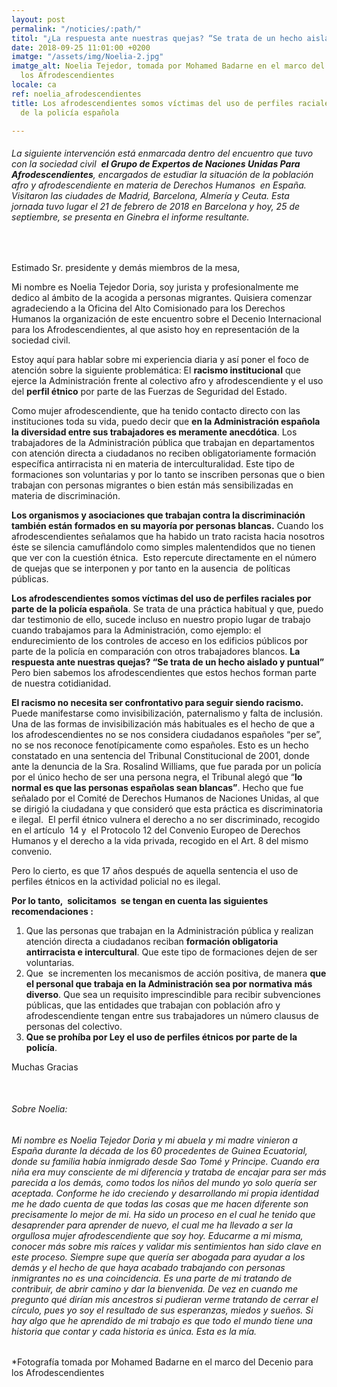 ```yaml
---
layout: post
permalink: "/noticies/:path/"
titol: "¿La respuesta ante nuestras quejas? “Se trata de un hecho aislado y puntual” "
date: 2018-09-25 11:01:00 +0200
imatge: "/assets/img/Noelia-2.jpg"
imatge_alt: Noelia Tejedor, tomada por Mohamed Badarne en el marco del Decenio para
  los Afrodescendientes
locale: ca
ref: noelia_afrodescendientes
title: Los afrodescendientes somos víctimas del uso de perfiles raciales por parte
  de la policía española

---
```

###### _La siguiente intervención está enmarcada dentro del encuentro que tuvo con la sociedad civil  **el Grupo de Expertos de Naciones Unidas Para Afrodescendientes**, encargados de estudiar la situación de la población afro y afrodescendiente en materia de Derechos Humanos  en España. Visitaron las ciudades de Madrid, Barcelona, Almería y Ceuta. Esta  jornada tuvo lugar el 21 de febrero de 2018 en Barcelona y hoy, 25 de septiembre, se presenta en Ginebra el informe resultante._

 

Estimado Sr. presidente y demás miembros de la mesa, 

Mi nombre es Noelia Tejedor Doria, soy jurista y profesionalmente me dedico al ámbito de la acogida a personas migrantes. Quisiera comenzar agradeciendo a la Oficina del Alto Comisionado para los Derechos Humanos la organización de este encuentro sobre el Decenio Internacional para los Afrodescendientes, al que asisto hoy en representación de la sociedad civil. 

Estoy aquí para hablar sobre mi experiencia diaria y así poner el foco de atención sobre la siguiente problemática: El **racismo institucional** que ejerce la Administración frente al colectivo afro y afrodescendiente y el uso del **perfil étnico** por parte de las Fuerzas de Seguridad del Estado.

Como mujer afrodescendiente, que ha tenido contacto directo con las instituciones toda su vida, puedo decir que **en la Administración española la diversidad entre sus trabajadores es meramente anecdótica**. Los trabajadores de la Administración pública que trabajan en departamentos con atención directa a ciudadanos no reciben obligatoriamente formación específica antirracista ni en materia de interculturalidad. Este tipo de formaciones son voluntarias y por lo tanto se inscriben personas que o bien trabajan con personas migrantes o bien están más sensibilizadas en materia de discriminación.

**Los organismos y asociaciones que trabajan contra la discriminación también están formados en su mayoría por personas blancas.** Cuando los afrodescendientes señalamos que ha habido un trato racista hacia nosotros éste se silencia camuflándolo como simples malentendidos que no tienen que ver con la cuestión étnica.  Esto repercute directamente en el número de quejas que se interponen y por tanto en la ausencia  de políticas públicas.

**Los afrodescendientes somos víctimas del uso de perfiles raciales por parte de la policía española**. Se trata de una práctica habitual y que, puedo dar testimonio de ello, sucede incluso en nuestro propio lugar de trabajo cuando trabajamos para la Administración, como ejemplo: el endurecimiento de los controles de acceso en los edificios públicos por parte de la policía en comparación con otros trabajadores blancos. **La respuesta ante nuestras quejas? “Se trata de un hecho aislado y puntual”** Pero bien sabemos los afrodescendientes que estos hechos forman parte de nuestra cotidianidad. 

**El racismo no necesita ser confrontativo para seguir siendo racismo.** Puede manifestarse como invisibilización, paternalismo y falta de inclusión. Una de las formas de invisibilización más habituales es el hecho de que a los afrodescendientes no se nos considera ciudadanos españoles “per se”, no se nos reconoce fenotípicamente como españoles. Esto es un hecho constatado en una sentencia del Tribunal Constitucional de 2001, donde ante la denuncia de la Sra. Rosalind Williams, que fue parada por un policía por el único hecho de ser una persona negra, el Tribunal alegó que “**lo normal es que las personas españolas sean blancas”**. Hecho que fue señalado por el Comité de Derechos Humanos de Naciones Unidas, al que se dirigió la ciudadana y que consideró que esta práctica es discriminatoria e ilegal.  El perfil étnico vulnera el derecho a no ser discriminado, recogido en el artículo  14 y  el Protocolo 12 del Convenio Europeo de Derechos Humanos y el derecho a la vida privada, recogido en el Art. 8 del mismo convenio.

Pero lo cierto, es que 17 años después de aquella sentencia el uso de perfiles étnicos en la actividad policial no es ilegal.

**Por lo tanto,  solicitamos  se tengan en cuenta las siguientes recomendaciones :**

1. Que las personas que trabajan en la Administración pública y realizan atención directa a ciudadanos reciban **formación obligatoria antirracista e intercultural**. Que este tipo de formaciones dejen de ser voluntarias.
2. Que  se incrementen los mecanismos de acción positiva, de manera **que el personal que trabaja en la Administración sea por normativa más diverso**. Que sea un requisito imprescindible para recibir subvenciones públicas, que las entidades que trabajan con población afro y afrodescendiente tengan entre sus trabajadores un número clausus de personas del colectivo.
3. **Que se prohíba por Ley el uso de perfiles étnicos por parte de la policía**.

Muchas Gracias

 

###### _Sobre Noelia:_

###### _Mi nombre es Noelia Tejedor Doria y mi abuela y mi madre vinieron a España durante la década de los 60 procedentes de Guinea Ecuatorial, donde su familia había inmigrado desde Sao Tomé y Principe. Cuando era niña era muy consciente de mi diferencia y trataba de encajar para ser más parecida a los demás, como todos los niños del mundo yo solo quería ser aceptada. Conforme he ido creciendo y desarrollando mi propia identidad me he dado cuenta de que todas las cosas que me hacen diferente son precisamente lo mejor de mi. Ha sido un proceso en el cual he tenido que desaprender para aprender de nuevo, el cual me ha llevado a ser la orgullosa mujer afrodescendiente que soy hoy. Educarme a mi misma, conocer más sobre mis raíces y validar mis sentimientos han sido clave en este proceso. Siempre supe que quería ser abogada para ayudar a los demás y el hecho de que haya acabado trabajando con personas inmigrantes no es una coincidencia. Es una parte de mi tratando de contribuir, de abrir camino y dar la bienvenida. De vez en cuando me pregunto qué dirían mis ancestros si pudieran verme tratando de cerrar el círculo, pues yo soy el resultado de sus esperanzas, miedos y sueños. Si hay algo que he aprendido de mi trabajo es que todo el mundo tiene una historia que contar y cada historia es única. Esta es la mía._

###### 

\*Fotografía tomada por Mohamed Badarne en el marco del Decenio para los Afrodescendientes